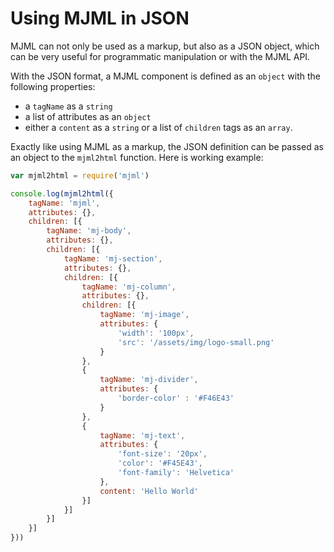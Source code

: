 # Using MJML in JSON

MJML can not only be used as a markup, but also as a JSON object, which can be very useful for 
programmatic manipulation or with the MJML API.

With the JSON format, a MJML component is defined as an `object` with the following properties:

* a `tagName` as a `string`
* a list of attributes as an `object`
* either a `content` as a `string` or a list of `children` tags as an `array`.

Exactly like using MJML as a markup, the JSON definition can be passed as an object to the `mjml2html` function.
Here is working example:

```javascript
var mjml2html = require('mjml')

console.log(mjml2html({
    tagName: 'mjml',
    attributes: {},
    children: [{
        tagName: 'mj-body',
        attributes: {},
        children: [{
            tagName: 'mj-section',
            attributes: {},
            children: [{
                tagName: 'mj-column',
                attributes: {},
                children: [{
                    tagName: 'mj-image',
                    attributes: {
                        'width': '100px',
                        'src': '/assets/img/logo-small.png'
                    }
                },
                {
                    tagName: 'mj-divider',
                    attributes: {
                        'border-color' : '#F46E43'
                    }
                }, 
                {
                    tagName: 'mj-text',
                    attributes: {
                        'font-size': '20px',
                        'color': '#F45E43',
                        'font-family': 'Helvetica'
                    },
                    content: 'Hello World'
                }]
            }]
        }]
    }]
}))
```
